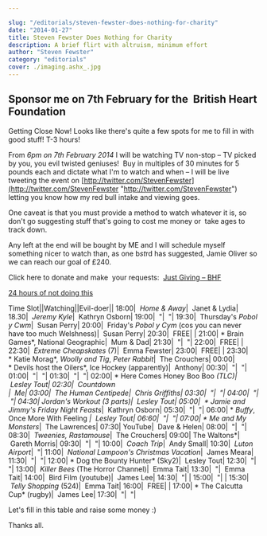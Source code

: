 ```yaml
---

slug: "/editorials/steven-fewster-does-nothing-for-charity"
date: "2014-01-27"
title: Steven Fewster Does Nothing for Charity
description: A brief flirt with altruism, minimum effort
author: "Steven Fewster"
category: "editorials"
cover: ./imaging.ashx_.jpg
---
```


## Sponsor me on 7th February for the  British Heart Foundation

Getting Close Now! Looks like there's quite a few spots for me to fill in with good stuff! T-3 hours!

From *6pm on 7th February 2014* I will be watching TV non-stop &#8211; TV picked by you, you evil twisted geniuses!  Buy in multiples of 30 minutes for 5 pounds each and dictate what I'm to watch and when &#8211; I will be live tweeting the event on [http://twitter.com/StevenFewster](http://twitter.com/StevenFewster "http://twitter.com/StevenFewster") letting you know how my red bull intake and viewing goes.

One caveat is that you must provide a method to watch whatever it is, so don't go suggesting stuff that's going to cost me money or  take ages to track down.

Any left at the end will be bought by ME and I will schedule myself something nicer to watch than, as one b*st*rd has suggested, Jamie Oliver so we can reach our goal of £240.

Click here to donate and make  your requests:  [Just Giving &#8211; BHF](http://www.justgiving.com/StevenFewster "Just Giving - BHF")

[24 hours of not doing this](./imaging.ashx_.jpg "drunken ninja")

Time Slot||Watching||Evil-doer||
18:00|  *Home &amp; Away*|  Janet &amp; Lydia|
18.30|  *Jeremy Kyle*|  Kathryn Osborn|
19:00|  "|  "|
19:30|  Thursday's *Pobol y Cwm*|  Susan Perry|
20:00|  Friday's *Pobol y Cym* (cos you can never have too much Welshness)|  Susan Perry|
20:30|  FREE| |
21:00| * Brain Games*, National Geographic|  Mum &amp; Dad|
21:30|  "|  "|
22:00|  FREE| |
22:30|  *Extreme Cheapskates* (7)|  Emma Fewster|
23:00|  FREE| |
23:30| * Katie Morag*, *Woolly and Tig*, *Peter Rabbit*|  The Crouchers|
00:00| * Devils host the Oilers*, Ice Hockey (apparently)|  Anthony|
00:30|  "|  "|
01:00|  "|  "|
01:30|  "|  "|
02:00| * Here Comes Honey Boo Boo *(TLC)|  Lesley Tout|
02:30|  *Countdown<br /> *|  Me|
03:00|  *The Human Centipede*|  Chris Griffiths|
03:30|  "|  "|
04:00|  "|  "|
04:30| *Jordan's Workout* (3 parts)****|  Lesley Tout|
05:00|  * Jamie and Jimmy's Friday Night Feasts*|  Kathryn Osborn|
05:30|  "|  "|
06:00| * *Buffy*, Once More With Feeling *|  Lesley Tout|
06:60|  "|  "|
07:00| * Me and My Monsters*|  The Lawrences|
07:30| YouTube|  Dave &amp; Helen|
08:00|  "|  "|
08:30|  *Tweenies, *Rastamouse**|  The Crouchers|
09:00| The Waltons*|  Gareth Morris|
09:30|  "|  "|
10:00|  *Coach Trip*|  Andy Small|
10:30|  *Luton Airport*|  "|
11:00|  *National Lampoon's Christmas Vacation*|  James Meara|
11:30|  "|  "|
12:00| * Dog the Bounty Hunter* (Sky2)|  Lesley Tout|
12:30|  "| "|
13:00|  *Killer Bees* (The Horror Channel)|  Emma Tait|
13:30|  "|  Emma Tait|
14:00|  Bird Film (youtube)|  James Lee|
14:30|  "| |
15:00|  "| |
15:30|  *Telly Shopping* (524)|  Emma Tait|
16:00|  FREE| |
17:00| * The Calcutta Cup* (rugby)|  James Lee|
17:30|  "|  "|


Let's fill in this table and raise some money :)

Thanks all.
